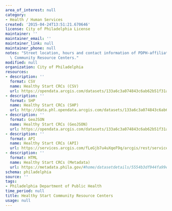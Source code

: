 ```yaml
---
area_of_interest: null
category:
- Health / Human Services
created: '2015-04-24T13:51:21.670646'
license: City of Philadelphia License
maintainer: ''
maintainer_email: ''
maintainer_link: null
maintainer_phone: null
notes: "Street location, hours and contact information of PDPH-affiliated HealthyStart\
  \ Community Resource Centers."
modified: null
organization: City of Philadelphia
resources:
- description: ''
  format: CSV
  name: Healthy Start CRCs (CSV)
  url: https://opendata.arcgis.com/datasets/133a6c3a074843c6ab62b51f31a114a8_0.csv
- description: ''
  format: SHP
  name: Healthy Start CRCs (SHP)
  url: http://data.phl.opendata.arcgis.com/datasets/133a6c3a074843c6ab62b51f31a114a8_0.zip
- description: ''
  format: GeoJSON
  name: Healthy Start CRCs (GeoJSON)
  url: https://opendata.arcgis.com/datasets/133a6c3a074843c6ab62b51f31a114a8_0.geojson
- description: ''
  format: API
  name: Healthy Start CRCs (API)
  url: https://services.arcgis.com/fLeGjb7u4uXqeF9q/arcgis/rest/services/Healthy_Start_CRCs/FeatureServer/0/query?outFields=*&where=1%3D1
- description: ''
  format: HTML
  name: Healthy Start CRCs (Metadata)
  url: https://metadata.phila.gov/#home/datasetdetails/5554b3df944fa99e45287063/representationdetails/555d6294f9ee802a10006faf/
schema: philadelphia
source: ''
tags:
- Philadelphia Department of Public Health
time_period: null
title: Healthy Start Community Resource Centers
usage: null
---
```


